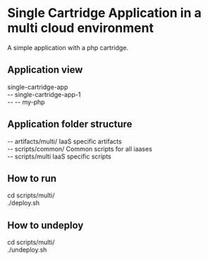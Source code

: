Single Cartridge Application in a multi cloud environment
=========================================================
A simple application with a php cartridge.

Application view
----------------
single-cartridge-app            <br />
-- single-cartridge-app-1       <br />
-- -- my-php                    <br />

Application folder structure
----------------------------
-- artifacts/multi/ IaaS specific artifacts                <br />
-- scripts/common/ Common scripts for all iaases            <br />
-- scripts/multi IaaS specific scripts                     <br />

How to run
----------
cd scripts/multi/          <br />
./deploy.sh                 <br />

How to undeploy
---------------
cd scripts/multi/          <br />
./undeploy.sh               <br />